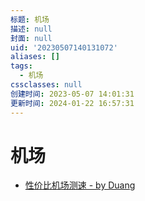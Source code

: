 ```yaml
---
标题: 机场
描述: null
封面: null
uid: '20230507140131072'
aliases: []
tags:
  - 机场
cssclasses: null
创建时间: 2023-05-07 14:01:31
更新时间: 2024-01-22 16:57:31
---
```


# 机场

- [性价比机场测速 - by Duang](https://duangks.com/)
